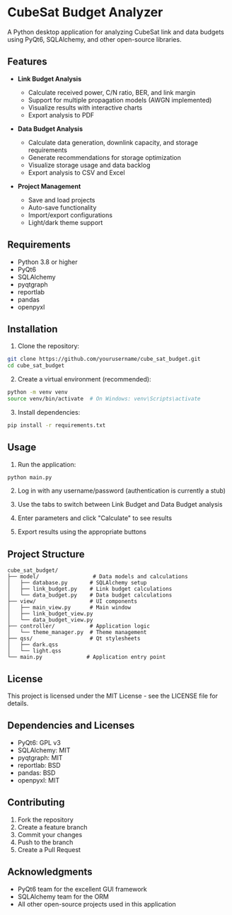 # CubeSat Budget Analyzer

A Python desktop application for analyzing CubeSat link and data budgets using PyQt6, SQLAlchemy, and other open-source libraries.

## Features

- **Link Budget Analysis**
  - Calculate received power, C/N ratio, BER, and link margin
  - Support for multiple propagation models (AWGN implemented)
  - Visualize results with interactive charts
  - Export analysis to PDF

- **Data Budget Analysis**
  - Calculate data generation, downlink capacity, and storage requirements
  - Generate recommendations for storage optimization
  - Visualize storage usage and data backlog
  - Export analysis to CSV and Excel

- **Project Management**
  - Save and load projects
  - Auto-save functionality
  - Import/export configurations
  - Light/dark theme support

## Requirements

- Python 3.8 or higher
- PyQt6
- SQLAlchemy
- pyqtgraph
- reportlab
- pandas
- openpyxl

## Installation

1. Clone the repository:
```bash
git clone https://github.com/yourusername/cube_sat_budget.git
cd cube_sat_budget
```

2. Create a virtual environment (recommended):
```bash
python -m venv venv
source venv/bin/activate  # On Windows: venv\Scripts\activate
```

3. Install dependencies:
```bash
pip install -r requirements.txt
```

## Usage

1. Run the application:
```bash
python main.py
```

2. Log in with any username/password (authentication is currently a stub)

3. Use the tabs to switch between Link Budget and Data Budget analysis

4. Enter parameters and click "Calculate" to see results

5. Export results using the appropriate buttons

## Project Structure

```
cube_sat_budget/
├── model/                 # Data models and calculations
│   ├── database.py       # SQLAlchemy setup
│   ├── link_budget.py    # Link budget calculations
│   └── data_budget.py    # Data budget calculations
├── view/                 # UI components
│   ├── main_view.py      # Main window
│   ├── link_budget_view.py
│   └── data_budget_view.py
├── controller/           # Application logic
│   └── theme_manager.py  # Theme management
├── qss/                  # Qt stylesheets
│   ├── dark.qss
│   └── light.qss
└── main.py              # Application entry point
```

## License

This project is licensed under the MIT License - see the LICENSE file for details.

## Dependencies and Licenses

- PyQt6: GPL v3
- SQLAlchemy: MIT
- pyqtgraph: MIT
- reportlab: BSD
- pandas: BSD
- openpyxl: MIT

## Contributing

1. Fork the repository
2. Create a feature branch
3. Commit your changes
4. Push to the branch
5. Create a Pull Request

## Acknowledgments

- PyQt6 team for the excellent GUI framework
- SQLAlchemy team for the ORM
- All other open-source projects used in this application 